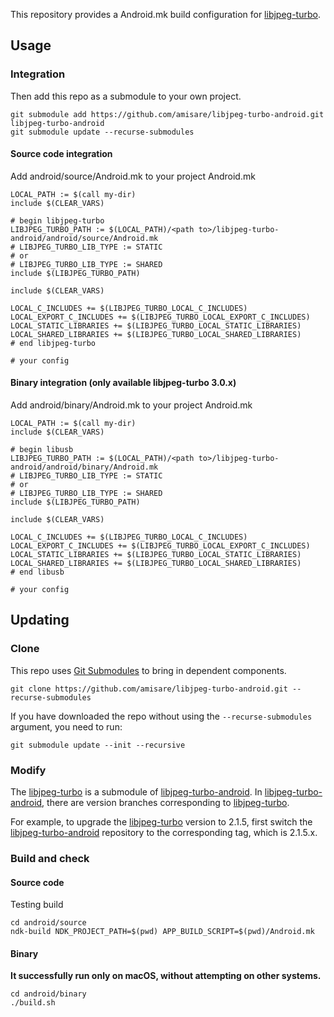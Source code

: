 This repository provides a Android.mk build configuration for [libjpeg-turbo](http://libjpeg-turbo.virtualgl.org/).

## Usage

### Integration

Then add this repo as a submodule to your own project.

```
git submodule add https://github.com/amisare/libjpeg-turbo-android.git libjpeg-turbo-android
git submodule update --recurse-submodules
```

#### Source code integration

Add android/source/Android.mk to your project Android.mk

```
LOCAL_PATH := $(call my-dir)
include $(CLEAR_VARS)

# begin libjpeg-turbo
LIBJPEG_TURBO_PATH := $(LOCAL_PATH)/<path to>/libjpeg-turbo-android/android/source/Android.mk
# LIBJPEG_TURBO_LIB_TYPE := STATIC
# or
# LIBJPEG_TURBO_LIB_TYPE := SHARED
include $(LIBJPEG_TURBO_PATH)

include $(CLEAR_VARS)

LOCAL_C_INCLUDES += $(LIBJPEG_TURBO_LOCAL_C_INCLUDES)
LOCAL_EXPORT_C_INCLUDES += $(LIBJPEG_TURBO_LOCAL_EXPORT_C_INCLUDES)
LOCAL_STATIC_LIBRARIES += $(LIBJPEG_TURBO_LOCAL_STATIC_LIBRARIES)
LOCAL_SHARED_LIBRARIES += $(LIBJPEG_TURBO_LOCAL_SHARED_LIBRARIES)
# end libjpeg-turbo

# your config
```

#### Binary integration (only available libjpeg-turbo 3.0.x)

Add android/binary/Android.mk to your project Android.mk

```
LOCAL_PATH := $(call my-dir)
include $(CLEAR_VARS)

# begin libusb
LIBJPEG_TURBO_PATH := $(LOCAL_PATH)/<path to>/libjpeg-turbo-android/android/binary/Android.mk
# LIBJPEG_TURBO_LIB_TYPE := STATIC
# or
# LIBJPEG_TURBO_LIB_TYPE := SHARED
include $(LIBJPEG_TURBO_PATH)

include $(CLEAR_VARS)

LOCAL_C_INCLUDES += $(LIBJPEG_TURBO_LOCAL_C_INCLUDES)
LOCAL_EXPORT_C_INCLUDES += $(LIBJPEG_TURBO_LOCAL_EXPORT_C_INCLUDES)
LOCAL_STATIC_LIBRARIES += $(LIBJPEG_TURBO_LOCAL_STATIC_LIBRARIES)
LOCAL_SHARED_LIBRARIES += $(LIBJPEG_TURBO_LOCAL_SHARED_LIBRARIES)
# end libusb

# your config
```

## Updating

### Clone

This repo uses [Git Submodules](https://git-scm.com/book/en/v2/Git-Tools-Submodules) to bring in dependent components.

```
git clone https://github.com/amisare/libjpeg-turbo-android.git --recurse-submodules
```

If you have downloaded the repo without using the `--recurse-submodules` argument, you need to run:
```
git submodule update --init --recursive
```

### Modify

The [libjpeg-turbo](https://github.com/libjpeg-turbo/libjpeg-turbo.git) is a submodule of [libjpeg-turbo-android](https://github.com/amisare/libjpeg-turbo-android.git). In [libjpeg-turbo-android](https://github.com/amisare/libjpeg-turbo-android.git), there are version branches corresponding to [libjpeg-turbo](https://github.com/libjpeg-turbo/libjpeg-turbo.git).

For example, to upgrade the [libjpeg-turbo](https://github.com/libjpeg-turbo/libjpeg-turbo.git) version to 2.1.5, first switch the [libjpeg-turbo-android](https://github.com/amisare/libjpeg-turbo-android.git) repository to the corresponding tag, which is 2.1.5.x.

### Build and check
#### Source code

Testing build

```
cd android/source
ndk-build NDK_PROJECT_PATH=$(pwd) APP_BUILD_SCRIPT=$(pwd)/Android.mk
```

#### Binary

**It successfully run only on macOS, without attempting on other systems.**

```
cd android/binary
./build.sh
```
